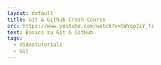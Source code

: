 ```yaml
---
layout: default
title: Git & Github Crash Course
src: https://www.youtube.com/watch?v=SWYqp7iY_Tc
text: Basics zu Git & GitHub
tags:
  - Videotutorials
  - Git
---
```

